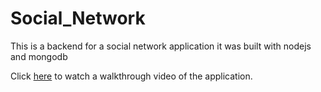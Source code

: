 # Social_Network
This is a backend for a social network application
it was built with nodejs and mongodb

Click [here](https://drive.google.com/file/d/10CBuu6lvSuTMk4szlrTTXuTE31IIJBPe/view) to watch a walkthrough video of the application.
